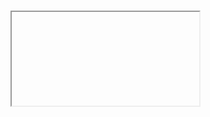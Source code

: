 # <iframe> Manager

A Webflow Designer Extension App that allows for managing and inserting `<iframe>` elements on a Webflow page. This app uses the v2 Designer APIs below.

[Designer Extension APIs v2](https://developers.webflow.com/designer/reference/introduction)

## Getting Started

To run this locally:

- Clone the repository to your local machine
- Run `npm i` at the root of this project to install dependencies
- Run `npm run dev` to start up the Vite dev build and serve it at `http://localhost:1337`
- Create an app in the Webflow Dashboard
- Open the app in the Designer, set the **Development URL** to the localhost build above (i.e., `http://localhost:1337`)
  - Click the "Launch development app" button

TODO: fill this out more

